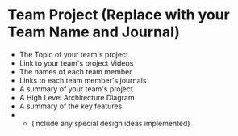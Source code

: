 # Team Project (Replace with your Team Name and Journal)

- The Topic of your team's project
- Link to your team's project Videos
- The names of each team member
- Links to each team member's journals
- A summary of your team's project
- A High Level Architecture Diagram
- A summary of the key features
- - (include any special design ideas implemented)
